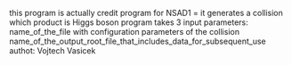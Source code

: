 this program is actually credit program for NSAD1 = it generates a collision which product is Higgs boson
program takes 3 input parameters: name_of_the_file with configuration parameters of the collision name_of_the_output_root_file_that_includes_data_for_subsequent_use
authot: Vojtech Vasicek
